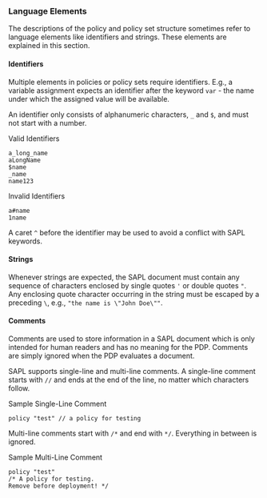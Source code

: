 ### Language Elements

The descriptions of the policy and policy set structure sometimes refer to language elements like identifiers and strings. These elements are explained in this section.

#### Identifiers

Multiple elements in policies or policy sets require identifiers. E.g., a variable assignment expects an identifier after the keyword `var` - the name under which the assigned value will be available.

An identifier only consists of alphanumeric characters, `_` and `$`, and must not start with a number.

Valid Identifiers

```
a_long_name
aLongName
$name
_name
name123
```

Invalid Identifiers

```
a#name
1name
```

A caret `^` before the identifier may be used to avoid a conflict with SAPL keywords.

#### Strings

Whenever strings are expected, the SAPL document must contain any sequence of characters enclosed by single quotes `'` or double quotes `"`. Any enclosing quote character occurring in the string must be escaped by a preceding `\`, e.g., `"the name is \"John Doe\""`.

#### Comments

Comments are used to store information in a SAPL document which is only intended for human readers and has no meaning for the PDP. Comments are simply ignored when the PDP evaluates a document.

SAPL supports single-line and multi-line comments. A single-line comment starts with `//` and ends at the end of the line, no matter which characters follow.

Sample Single-Line Comment

```
policy "test" // a policy for testing
```

Multi-line comments start with `/*` and end with `*/`. Everything in between is ignored.

Sample Multi-Line Comment

```
policy "test"
/* A policy for testing.
Remove before deployment! */
```